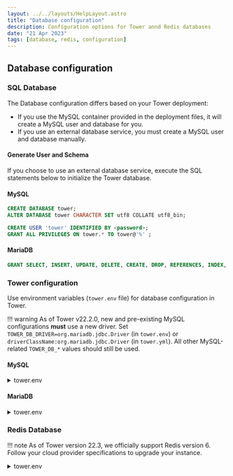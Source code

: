 ```yaml
---
layout: ../../layouts/HelpLayout.astro
title: "Database configuration"
description: Configuration options for Tower annd Redis databases
date: "21 Apr 2023"
tags: [database, redis, configuration]
---
```


## Database configuration 

### SQL Database

The Database configuration differs based on your Tower deployment:

* If you use the MySQL container provided in the deployment files, it will create a MySQL user and database for you.
* If you use an external database service, you must create a MySQL user and database manually.

#### Generate User and Schema

If you choose to use an external database service, execute the SQL statements below to initialize the Tower database.

#### MySQL

```SQL
CREATE DATABASE tower;
ALTER DATABASE tower CHARACTER SET utf8 COLLATE utf8_bin;

CREATE USER 'tower' IDENTIFIED BY <password>;
GRANT ALL PRIVILEGES ON tower.* TO tower@'%' ;
```

#### MariaDB

```SQL
GRANT SELECT, INSERT, UPDATE, DELETE, CREATE, DROP, REFERENCES, INDEX, ALTER, CREATE TEMPORARY TABLES, LOCK TABLES, EXECUTE, CREATE VIEW, SHOW VIEW, CREATE ROUTINE, ALTER ROUTINE, EVENT, TRIGGER on tower.* TO tower@'%';
```

### Tower configuration

Use environment variables (`tower.env` file) for database configuration in Tower. 

!!! warning
    As of Tower v22.2.0, new and pre-existing MySQL configurations **must** use a new driver. Set `TOWER_DB_DRIVER=org.mariadb.jdbc.Driver` (in `tower.env`) or `driverClassName:org.mariadb.jdbc.Driver` (in `tower.yml`). All other MySQL-related `TOWER_DB_*` values should still be used.

#### MySQL

<details>
  <summary>tower.env</summary>

```env

TOWER_DB_URL=jdbc:mysql://YOUR-DB-HOST:3306/tower
TOWER_DB_DRIVER=org.mariadb.jdbc.Driver
TOWER_DB_DIALECT=io.seqera.util.MySQL55DialectCollateBin
TOWER_DB_USER=tower
TOWER_DB_PASSWORD=tower
FLYWAY_LOCATIONS=classpath:db-schema/mysql

```
</details>

#### MariaDB

<details>
  <summary>tower.env</summary>

```env

TOWER_DB_URL=jdbc:mariadb://YOUR-DB-HOST:3306/tower
TOWER_DB_DRIVER=org.mariadb.jdbc.Driver
TOWER_DB_DIALECT=io.seqera.util.MariaDB10DialectCollateBin
TOWER_DB_USER=tower
TOWER_DB_PASSWORD=tower
FLYWAY_LOCATIONS=classpath:db-schema/mariadb

```
</details>


### Redis Database

!!! note
    As of Tower version 22.3, we officially support Redis version 6. Follow your cloud provider specifications to upgrade your instance. 

<details>
  <summary>tower.env</summary>

```env

TOWER_REDIS_URL=redis://YOUR_REDIS_HOST:6379
TOWER_REDIS_PASSWORD=your_redis_password

```
</details>